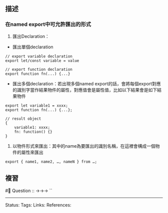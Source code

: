 
## 描述


### 在named export中可允許匯出的形式
1. 匯出Declaration：
- 匯出單個declaration
```
// export variable declaration
export let/const variable = value

// export function declaration 
export function fn(...) {...}
```
- 匯出多個declaration：若出現多個named export的話，會將每個export對應的識別字當作結果物件的屬性，對應值會是屬性值，比如以下結果會是如下結果物件
```
export let variable1 = xxxx;
export function fn(...) {...};

// result object
{
	variable1: xxxx;
	fn: function() {}
}
```

1. 以物件形式來匯出：其中的name為要匯出的識別名稱，在這裡會構成一個物件的屬性來匯出
```
export { name1, name2, …, nameN } from …;							
```

## 複習
#🧠 Question :: ->->-> ``

---
Status: 
Tags:
Links:
References: